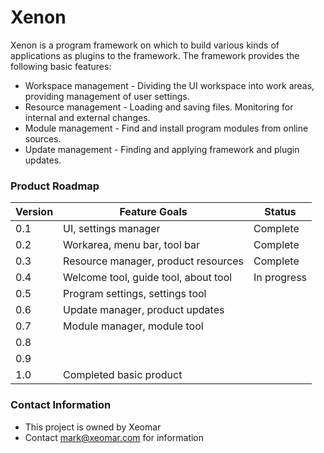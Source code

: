 # Xenon #

Xenon is a program framework on which to build various kinds of 
applications as plugins to the framework. The framework provides
the following basic features:

* Workspace management - Dividing the UI workspace into work areas, 
  providing management of user settings.
* Resource management - Loading and saving files. Monitoring for internal 
  and external changes.
* Module management - Find and install program modules from online sources.
* Update management - Finding and applying framework and plugin updates.

### Product Roadmap ###

| Version | Feature Goals | Status |
|---|---|---|
|0.1|UI, settings manager| Complete |
|0.2|Workarea, menu bar, tool bar| Complete |
|0.3|Resource manager, product resources| Complete |
|0.4|Welcome tool, guide tool, about tool| In progress |
|0.5|Program settings, settings tool|
|0.6|Update manager, product updates|
|0.7|Module manager, module tool|
|0.8|
|0.9|
|1.0|Completed basic product|


### Contact Information ###

* This project is owned by Xeomar
* Contact mark@xeomar.com for information
